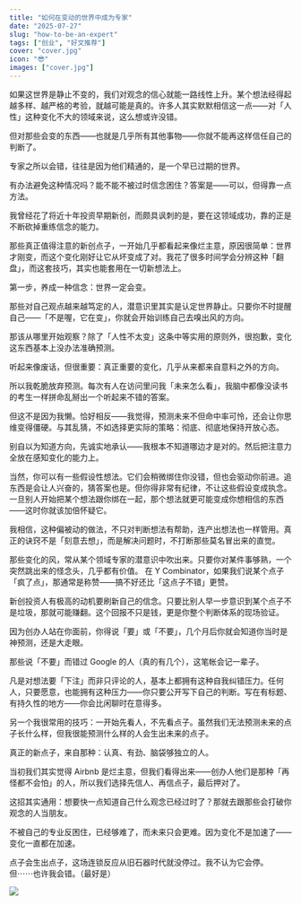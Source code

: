 ```yaml
---
title: "如何在变动的世界中成为专家"
date: "2025-07-27"
slug: "how-to-be-an-expert"
tags: ["创业", "好文推荐"]
cover: "cover.jpg"
icon: "😎"
images: ["cover.jpg"]
---
```

如果这世界是静止不变的，我们对观念的信心就能一路线性上升。某个想法经得起越多样、越严格的考验，就越可能是真的。许多人其实默默相信这一点——对「人性」这种变化不大的领域来说，这么想或许没错。



但对那些会变的东西——也就是几乎所有其他事物——你就不能再这样信任自己的判断了。



专家之所以会错，往往是因为他们精通的，是一个早已过期的世界。



有办法避免这种情况吗？能不能不被过时信念困住？答案是——可以，但得靠一点方法。



我曾经花了将近十年投资早期新创，而颇具讽刺的是，要在这领域成功，靠的正是不断砍掉重练信念的能力。



那些真正值得注意的新创点子，一开始几乎都看起来像烂主意，原因很简单：世界才刚变，而这个变化刚好让它从坏变成了对。我花了很多时间学会分辨这种「翻盘」，而这套技巧，其实也能套用在一切新想法上。



第一步，养成一种信念：世界一定会变。



那些对自己观点越来越笃定的人，潜意识里其实是认定世界静止。只要你不时提醒自己——「不是喔，它在变」，你就会开始训练自己去嗅出风的方向。



那该从哪里开始观察？除了「人性不太变」这条中等实用的原则外，很抱歉，变化这东西基本上没办法准确预测。



听起来像废话，但很重要：真正重要的变化，几乎从来都来自意料之外的方向。



所以我乾脆放弃预测。每次有人在访问里问我「未来怎么看」，我脑中都像没读书的考生一样拼命乱掰出一个听起来不错的答案。



但这不是因为我懒。恰好相反——我觉得，预测未来不但命中率可怜，还会让你思维变得僵硬。与其乱猜，不如选择更实际的策略：彻底、彻底地保持开放心态。



别自以为知道方向，先诚实地承认——我根本不知道哪边才是对的。然后把注意力全放在感知变化的能力上。



当然，你可以有一些假设性想法。它们会稍微绑住你没错，但也会驱动你前进。追东西是会让人兴奋的，猜答案也是。但你得非常有纪律，不让这些假设变成执念。
一旦别人开始把某个想法跟你绑在一起，那个想法就更可能变成你想相信的东西——这时你就该加倍怀疑它。



我相信，这种偏被动的做法，不只对判断想法有帮助，连产出想法也一样管用。真正的诀窍不是「刻意去想」，而是解决问题时，不打断那些莫名冒出来的直觉。



那些变化的风，常从某个领域专家的潜意识中吹出来。只要你对某件事够熟，一个突然跳出来的怪念头，几乎都有价值。
在 Y Combinator，如果我们说某个点子「疯了点」，那通常是称赞——搞不好还比「这点子不错」更赞。



新创投资人有极高的动机要刷新自己的信念。只要比别人早一步意识到某个点子不是垃圾，那就可能赚翻。这个回报不只是钱，更是你整个判断体系的现场验证。



因为创办人站在你面前，你得说「要」或「不要」，几个月后你就会知道你当时是神预测，还是大走眼。



那些说「不要」而错过 Google 的人（真的有几个），这笔帐会记一辈子。



凡是对想法要「下注」而非只评论的人，基本上都拥有这种自我纠错压力。任何人，只要愿意，也能拥有这种压力——你只要公开写下自己的判断。写在有标题、有持久性的地方——你会比闲聊时在意得多。



另一个我很常用的技巧：一开始先看人，不先看点子。虽然我们无法预测未来的点子长什么样，但我很能预测什么样的人会生出未来的点子。



真正的新点子，来自那种：认真、有劲、脑袋够独立的人。



当初我们其实觉得 Airbnb 是烂主意，但我们看得出来——创办人他们是那种「再怪都不会怕」的人，所以我们选择先信人、再信点子，最后押对了。



这招其实通用：想要快一点知道自己什么观念已经过时了？那就去跟那些会打破你观念的人当朋友。



不被自己的专业反困住，已经够难了，而未来只会更难。因为变化不是加速了——变化一直都在加速。



点子会生出点子，这场连锁反应从旧石器时代就没停过。我不认为它会停。
但⋯⋯也许我会错。（最好是）




![](https://prod-files-secure.s3.us-west-2.amazonaws.com/112d0858-5090-4d34-a606-b75eb8d65fd2/46476355-9cf3-4e99-9b7a-3531bc426380/1000202064.png?X-Amz-Algorithm=AWS4-HMAC-SHA256&X-Amz-Content-Sha256=UNSIGNED-PAYLOAD&X-Amz-Credential=ASIAZI2LB4662UZM2UQJ%2F20250927%2Fus-west-2%2Fs3%2Faws4_request&X-Amz-Date=20250927T194254Z&X-Amz-Expires=3600&X-Amz-Security-Token=IQoJb3JpZ2luX2VjECMaCXVzLXdlc3QtMiJHMEUCIFuVf%2BdO2r10SWjLViEjdTxdprDtoDai85XsFPzuiXNdAiEA8VBYU70g7xBgdr31ShS%2Ffks0vhtzIMsCV4dzBSR0ObUqiAQIrP%2F%2F%2F%2F%2F%2F%2F%2F%2F%2FARAAGgw2Mzc0MjMxODM4MDUiDM6oO13mXpAdGgif5CrcA2KZBcKxds9oOIJ2B%2Fr1ZOBFq7cWVY7Xshp5tnGj4QyLJ%2BGZSystNe%2Fi0%2FwwPNxI15FzatPMfWPZ9BUzHIk3OCMFO2GC8xLWvxxohSKwXEqzs80Sw0tWm91zUOponJlx%2BKUXBdj%2BE%2FQUVTlA%2FkANbbxHRI3Ur7BvxHPj7oR13GyJ%2Fl2uZ%2B3fGcoK%2By919OvXk4mNLColLNRpMrEh6dCS2It%2Fh6FKXw7BKbeEfn1SyJH0uOLlY1cysvkkod%2BJCXBkDQ1sRaww1ebREaqfDijiy1eHzdUxG4o1y01H4xlgCsNe1HuKPDg7anwSfJNAfPZXQ%2FODA2q18wdYZmvRf8mNC7hDWPM39R1qjYDqsDoTz8PMP6Atcy%2BjX2hr%2FWS3i9B7sezzcFxI7tEDKejXpduQPB5bQJBa48mIGYRUx7ML2ms5jjNmBKzSkeyxu9IhbkP6S%2Bz46PdvS1ggjJ43u7HYMq2qRh0%2Bmf4p0rEI8HlsDj6KlIb2UobVxPHLDGRQBZQmeAa4hvUrpnNWQsSMep2i1BluZaCfdu9iysNbufeWYSaikW93BGHgN%2FrN%2FSs1H94Jtef3aDtkKJ6LuBrH2baqkNbisjh8AzCnk9nvzIA3qFE4e4t2bdnf9bKOInS6MPfm4MYGOqUBJOOX6K5119lIDJpykJSTItlqmq%2FHgOPGwFLK6E3QtvIbIaO1mZaIwJe1xYfxB0KMePMcibrZOuS0uf61e%2FSWOt3T9FxHaZ5plq%2FaKaLHKO1fHyX7GGezn4PSyvSIbNO965DBxazKRTmF1fXQksqtcMsuZAbtcT2b0VZAo03H50UpNRQXFtaO8Kz4Fl0IjcH97WuUuCQYWe2ZHjsrvfLeW7ljJ14B&X-Amz-Signature=d201365a94df91b58c34d8886b51dc02313f17f9f8be66e9c4a1530549f75436&X-Amz-SignedHeaders=host&x-amz-checksum-mode=ENABLED&x-id=GetObject)

